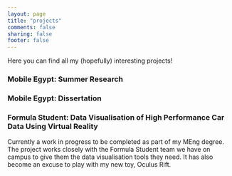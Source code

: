 ```yaml
---
layout: page
title: "projects"
comments: false
sharing: false
footer: false
---
```


Here you can find all my (hopefully) interesting projects!

<h3> Mobile Egypt: Summer Research </h3>

<h3> Mobile Egypt: Dissertation </h3>

<h3> Formula Student: Data Visualisation of High Performance Car Data Using Virtual Reality </h3>

Currently a work in progress to be completed as part of my MEng degree. The project works closely with the Formula Student team we have on campus to give them the data visualisation tools they need. It has also become an excuse to play with my new toy, Oculus Rift. 

